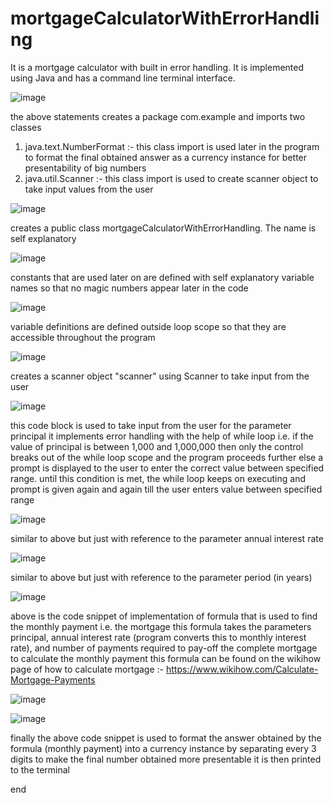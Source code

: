 # mortgageCalculatorWithErrorHandling
It is a mortgage calculator with built in error handling. It is implemented using Java and has a command line terminal interface.

![image](https://github.com/raghav20232023/mortgageCalculatorWithErrorHandling/assets/153320363/67b38ec6-6b4d-4910-875c-71cefd7976df)

the above statements creates a package com.example and imports two classes 
1. java.text.NumberFormat :- this class import is used later in the program to format the final obtained answer as a currency instance
   for better presentability of big numbers
2. java.util.Scanner :- this class import is used to create scanner object to take input values from the user

![image](https://github.com/raghav20232023/mortgageCalculatorWithErrorHandling/assets/153320363/0baf3e80-abc2-43c7-a11f-b689cab77d5b)

creates a public class mortgageCalculatorWithErrorHandling. The name is self explanatory

![image](https://github.com/raghav20232023/mortgageCalculatorWithErrorHandling/assets/153320363/bdf9b80f-68d7-4629-a1ee-4dcd5702f93c)

constants that are used later on are defined with self explanatory variable names so that no magic numbers appear later in the code

![image](https://github.com/raghav20232023/mortgageCalculatorWithErrorHandling/assets/153320363/c6367218-3993-4ddc-b3e1-a26935472ffc)

variable definitions are defined outside loop scope so that they are accessible throughout the program

![image](https://github.com/raghav20232023/mortgageCalculatorWithErrorHandling/assets/153320363/0ea36279-334f-4045-b929-9e38c0b46433)

creates a scanner object "scanner" using Scanner to take input from the user

![image](https://github.com/raghav20232023/mortgageCalculatorWithErrorHandling/assets/153320363/eb294f9b-6583-4253-8ea3-382afc8ffa48)

this code block is used to take input from the user for the parameter principal 
it implements error handling with the help of while loop i.e.
if the value of principal is between 1,000 and 1,000,000 then only the control breaks out
of the while loop scope and the program proceeds further else a prompt is displayed to the user 
to enter the correct value between specified range. until this condition is met, the while loop 
keeps on executing and prompt is given again and again till the user enters value between specified range

![image](https://github.com/raghav20232023/mortgageCalculatorWithErrorHandling/assets/153320363/f6e7deee-17b7-42b1-8e35-a7a635037216)

similar to above but just with reference to the parameter annual interest rate

![image](https://github.com/raghav20232023/mortgageCalculatorWithErrorHandling/assets/153320363/da20ddb9-e8e6-4957-b851-441f35f5a402)

similar to above but just with reference to the parameter period (in years)

![image](https://github.com/raghav20232023/mortgageCalculatorWithErrorHandling/assets/153320363/8cf4999f-5d5b-4530-a3de-8c3a986afaa5)

above is the code snippet of implementation of formula that is used to find the monthly payment i.e. the mortgage
this formula takes the parameters principal, annual interest rate (program converts this to monthly interest rate), and 
number of payments required to pay-off the complete mortgage to calculate the monthly payment
this formula can be found on the wikihow page of how to calculate mortgage :- https://www.wikihow.com/Calculate-Mortgage-Payments

![image](https://github.com/raghav20232023/mortgageCalculatorWithErrorHandling/assets/153320363/676a5445-60fc-4705-8c1b-7a1ac4b1e51d)

![image](https://github.com/raghav20232023/mortgageCalculatorWithErrorHandling/assets/153320363/742938d6-3a54-4ee4-87b4-e91e82ec1799)

finally the above code snippet is used to format the answer obtained by the formula (monthly payment) into a currency instance by separating
every 3 digits to make the final number obtained more presentable
it is then printed to the terminal 

end





   

